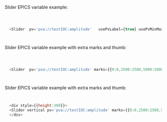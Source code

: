 
Slider EPICS variable example:
```js



  <Slider  pv='pva://testIOC:amplitude'   usePvLabel={true} usePvMinMax={true} step={1}/>




```


Slider EPICS variable example with extra marks and thumb:
```js



  <Slider  pv='pva://testIOC:amplitude' marks={{0:0,2500:2500,5000:5000,7500:7500,10000:10000}} showThumbValue={true} usePvLabel={true} usePvMinMax={true} step={1}/>




```


Slider EPICS variable example with extra marks and thumb:
```js


  <div style={{height:300}}>
  <Slider vertical pv='pva://testIOC:amplitude' marks={{0:0,2500:2500,5000:5000,7500:7500,10000:10000}} showThumbValue={true} usePvLabel={true} usePvMinMax={true} step={1}/>
  </div>



```
